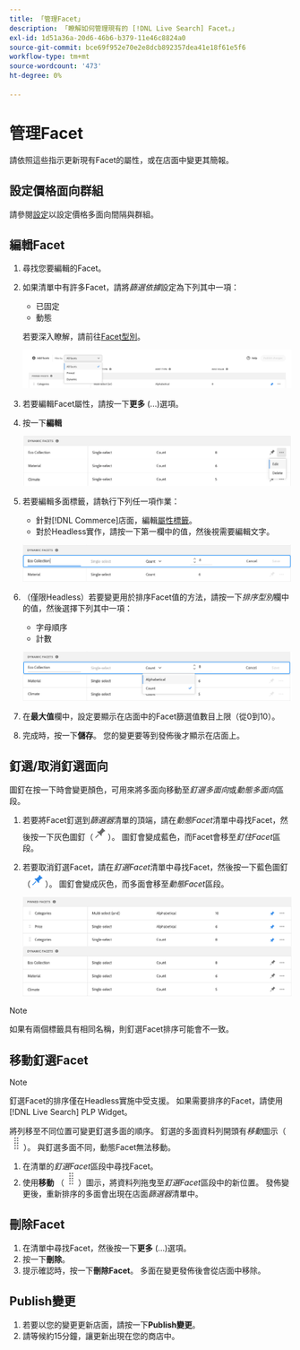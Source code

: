 ```yaml
---
title: 「管理Facet」
description: 「瞭解如何管理現有的 [!DNL Live Search] Facet。」
exl-id: 1d51a36a-20d6-46b6-b379-11e46c8824a0
source-git-commit: bce69f952e70e2e8dcb892357dea41e18f61e5f6
workflow-type: tm+mt
source-wordcount: '473'
ht-degree: 0%

---
```


# 管理Facet

請依照這些指示更新現有Facet的屬性，或在店面中變更其簡報。

## 設定價格面向群組

請參閱[設定](settings.md)以設定價格多面向間隔與群組。

## 編輯Facet

1. 尋找您要編輯的Facet。
1. 如果清單中有許多Facet，請將&#x200B;*篩選依據*&#x200B;設定為下列其中一項：

   * 已固定
   * 動態

   若要深入瞭解，請前往[Facet型別](facets-type.md)。

   ![篩選Facet](assets/facets-filter-by-cropped.png)

1. 若要編輯Facet屬性，請按一下&#x200B;**更多** (...)選項。
1. 按一下&#x200B;**編輯**

   ![編輯選項](assets/facet-edit-menu.png)

1. 若要編輯多面標籤，請執行下列任一項作業：

   * 針對[!DNL Commerce]店面，編輯[屬性標籤](https://experienceleague.adobe.com/docs/commerce-admin/catalog/product-attributes/product-attributes.html)。
   * 對於Headless實作，請按一下第一欄中的值，然後視需要編輯文字。

   ![編輯標籤](assets/facet-edit-label.png)

1. （僅限Headless）若要變更用於排序Facet值的方法，請按一下&#x200B;*排序型別*&#x200B;欄中的值，然後選擇下列其中一項：

   * 字母順序
   * 計數

   ![編輯計數](assets/facets-edit-count.png)

1. 在&#x200B;**最大值**&#x200B;欄中，設定要顯示在店面中的Facet篩選值數目上限（從0到10）。
1. 完成時，按一下&#x200B;**儲存**。
您的變更要等到發佈後才顯示在店面上。

## 釘選/取消釘選面向

圖釘在按一下時會變更顏色，可用來將多面向移動至&#x200B;*釘選多面向*&#x200B;或&#x200B;*動態多面向*&#x200B;區段。

1. 若要將Facet釘選到&#x200B;*篩選器*&#x200B;清單的頂端，請在&#x200B;*動態Facet*&#x200B;清單中尋找Facet，然後按一下灰色圖釘（![釘選器](assets/btn-pin-gray.png)）。
圖釘會變成藍色，而Facet會移至*釘住Facet*&#x200B;區段。
1. 若要取消釘選Facet，請在&#x200B;*釘選Facet*&#x200B;清單中尋找Facet，然後按一下藍色圖釘（![釘選器](assets/btn-pin-blue.png)）。
圖釘會變成灰色，而多面會移至*動態Facet*&#x200B;區段。

   ![釘選與動態Facet](assets/facets-pinned-unpinned.png)

>[!NOTE]
>
>如果有兩個標籤具有相同名稱，則釘選Facet排序可能會不一致。

## 移動釘選Facet

>[!NOTE]
>
>釘選Facet的排序僅在Headless實施中受支援。 如果需要排序的Facet，請使用[!DNL Live Search] PLP Widget。

將列移至不同位置可變更釘選多面的順序。 釘選的多面資料列開頭有&#x200B;*移動*&#x200B;圖示（![移動選取器](assets/btn-move.png)）。 與釘選多面不同，動態Facet無法移動。

1. 在清單的&#x200B;*釘選Facet*&#x200B;區段中尋找Facet。
1. 使用&#x200B;**移動** （![移動選取器](assets/btn-move.png)）圖示，將資料列拖曳至&#x200B;*釘選Facet*區段中的新位置。
發佈變更後，重新排序的多面會出現在店面*篩選器*&#x200B;清單中。

## 刪除Facet

1. 在清單中尋找Facet，然後按一下&#x200B;**更多** (...)選項。
1. 按一下&#x200B;**刪除**。
1. 提示確認時，按一下&#x200B;**刪除Facet**。
多面在變更發佈後會從店面中移除。

## Publish變更

1. 若要以您的變更更新店面，請按一下&#x200B;**Publish變更**。
1. 請等候約15分鐘，讓更新出現在您的商店中。
